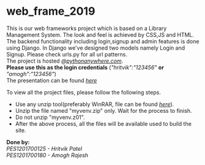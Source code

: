 # web_frame_2019
This is our web frameworks project which is based on a Library Management System. The look and feel is achieved by CSS,JS and HTML.<br/>
The backend functionality including login,signup and admin features is done using Django. In Django we've designed two models namely Login and Signup. Please check urls.py for all url patterns.<br/>
The project is hosted <i>@<a href="https://amoghrajesh.pythonanywhere.com/" rel="nofollow">pythonanywhere.com</a></i>.<br/> <b>Please use this as the login credentials</b> (<i>"hritvik":"123456"</i> <b>or</b> <i>"amogh":"123456"</i>)<br/>
The presentation can be found <a href="Web Frameworks Project.pdf" rel="nofollow"><i>here</i></a>

To view all the project files, please follow the following steps.
<ul>
  <li>Use any unzip tool(preferably WinRAR, file can be found <a href="winrar-x64-570.exe" rel="nofollow"><i>here</i></a>).</li>
  <li>Unzip the file named "myvenv.zip" only. Wait for the process to finish.</li>
  <li>Do not unzip "myvenv.z01".</li>
  <li>After the above process, all the files will be available used to build the site.</li>
 </ul>

<b>Done by:</b><br/>
<i>PES1201700125 - Hritvik Patel<br/>
PES1201700180 - Amogh Rajesh<br/></i>
